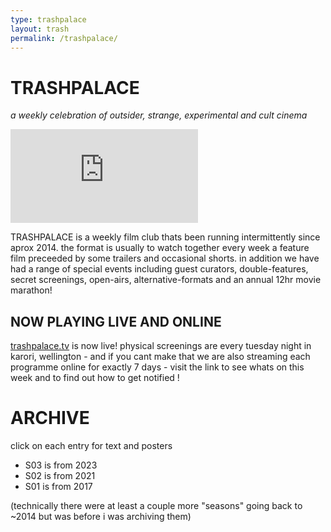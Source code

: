 ```yaml
---
type: trashpalace
layout: trash
permalink: /trashpalace/
---
```


# TRASHPALACE

_a weekly celebration of outsider, strange, experimental and cult cinema_

<div class="video-box" id="ratio43"><iframe  id="video-box" src="https://player.vimeo.com/video/186131103?title=0&byline=0&portrait=0" frameborder="0" webkitallowfullscreen mozallowfullscreen allowfullscreen></iframe></div>

TRASHPALACE is a weekly film club thats been running intermittently since aprox 2014. the format is usually to watch together every week a feature film preceeded by some trailers and occasional shorts. in addition we have had a range of special events including guest curators, double-features, secret screenings, open-airs, alternative-formats and an annual 12hr movie marathon! 

## __NOW PLAYING LIVE AND ONLINE__

[trashpalace.tv](https://trashpalace.tv) is now live! physical screenings are every tuesday night in karori, wellington - and if you cant make that we are also streaming each programme online for exactly 7 days - visit the link to see whats on this week and to find out how to get notified !

# ARCHIVE

click on each entry for text and posters

- S03 is from 2023
- S02 is from 2021
- S01 is from 2017

(technically there were at least a couple more "seasons" going back to ~2014 but was before i was archiving them)


